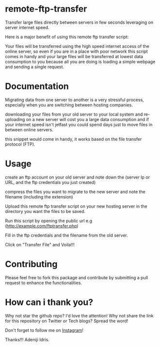 # remote-ftp-transfer
Transfer large files directly between servers in few seconds leveraging on server internet speed.

Here is a major benefit of using this remote ftp transfer script:

Your files will be transferred using the high speed internet access of the online server, so even if you are in a place with poor network this script comes in handy and your large files will be transferred at lowest data consumption to you because all you are doing is loading a simple webpage and sending a single request.

# Documentation
Migrating data from one server to another is a very stressful process, especially when you are switching between hosting companies.

downloading your files from your old server to your local system and re-uploading on a new server will cost you a large data consumption and if your internet speed isn't jetfast you could spend days just to move files in between online servers.

this snippet would come in handy, it works based on the file transfer protocol (FTP).

# Usage
create an ftp account on your old server and note down the (server Ip or URL, and the ftp credentials you just created)

compress the files you want to migrate to the new server and note the filename (including the extension)

Upload this remote ftp transfer script on your new hosting server in the directory you want the files to be saved.

Run this script by opening the public url e.g (http://example.com/ftptransfer.php)

Fill in the ftp credentials and the filename from the old server.

Click on "Transfer File" and Voila!!!

# Contributing
Please feel free to fork this package and contribute by submitting a pull request to enhance the functionalities.

# How can i thank you?
Why not star the github repo? I'd love the attention! Why not share the link for this repository on Twitter or Tech blogs? Spread the word!

Don't forget to follow me on <a href = "https://instagram.com/realprinceviper">Instagram</a>!

Thanks!!! Adeniji Idris.
